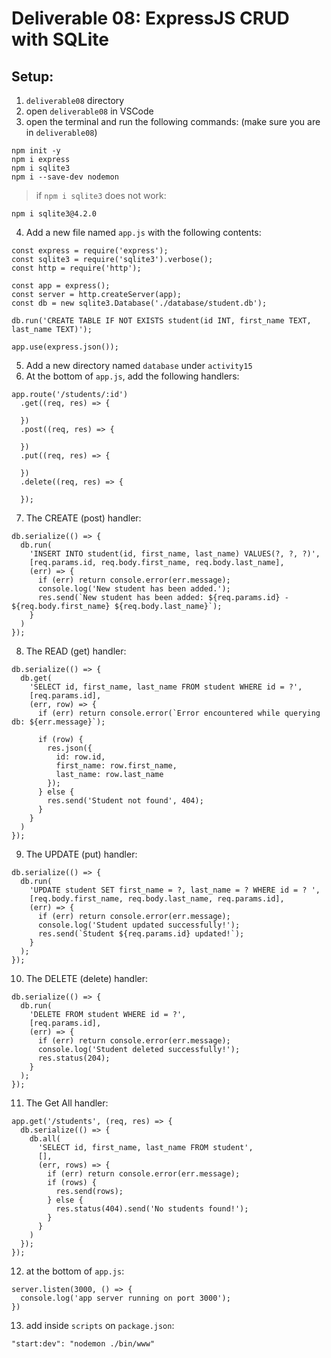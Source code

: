 # Deliverable 08: ExpressJS CRUD with SQLite

## Setup:
1. `deliverable08` directory
2. open `deliverable08` in VSCode
3. open the terminal and run the following commands: (make sure you are in `deliverable08`)

```
npm init -y
npm i express
npm i sqlite3
npm i --save-dev nodemon
```

> if `npm i sqlite3` does not work:
```
npm i sqlite3@4.2.0
```

4. Add a new file named `app.js` with the following contents:

```
const express = require('express');
const sqlite3 = require('sqlite3').verbose();
const http = require('http');

const app = express();
const server = http.createServer(app);
const db = new sqlite3.Database('./database/student.db');

db.run('CREATE TABLE IF NOT EXISTS student(id INT, first_name TEXT, last_name TEXT)');

app.use(express.json());
```

5. Add a new directory named `database` under `activity15`
6. At the bottom of `app.js`, add the following handlers:
```
app.route('/students/:id')
  .get((req, res) => {

  })
  .post((req, res) => {

  })
  .put((req, res) => {

  })
  .delete((req, res) => {

  });
```

7. The CREATE (post) handler:
```
db.serialize(() => {
  db.run(
    'INSERT INTO student(id, first_name, last_name) VALUES(?, ?, ?)',
    [req.params.id, req.body.first_name, req.body.last_name],
    (err) => {
      if (err) return console.error(err.message);
      console.log('New student has been added.');
      res.send(`New student has been added: ${req.params.id} - ${req.body.first_name} ${req.body.last_name}`);
    }
  )
});
```

8. The READ (get) handler:
```
db.serialize(() => {
  db.get(
    'SELECT id, first_name, last_name FROM student WHERE id = ?',
    [req.params.id],
    (err, row) => {
      if (err) return console.error(`Error encountered while querying db: ${err.message}`);

      if (row) {
        res.json({
          id: row.id,
          first_name: row.first_name,
          last_name: row.last_name
        });  
      } else {
        res.send('Student not found', 404);
      }
    }
  )
});
```

9. The UPDATE (put) handler:
```
db.serialize(() => {
  db.run(
    'UPDATE student SET first_name = ?, last_name = ? WHERE id = ? ',
    [req.body.first_name, req.body.last_name, req.params.id],
    (err) => {
      if (err) return console.error(err.message);
      console.log('Student updated successfully!');
      res.send(`Student ${req.params.id} updated!`);
    }
  );
});
```

10. The DELETE (delete) handler:
```
db.serialize(() => {
  db.run(
    'DELETE FROM student WHERE id = ?',
    [req.params.id],
    (err) => {
      if (err) return console.error(err.message);
      console.log('Student deleted successfully!');
      res.status(204);
    }
  );
});
```

11. The Get All handler:
```
app.get('/students', (req, res) => {
  db.serialize(() => {
    db.all(
      'SELECT id, first_name, last_name FROM student',
      [],
      (err, rows) => {
        if (err) return console.error(err.message);
        if (rows) {
          res.send(rows);
        } else {
          res.status(404).send('No students found!');
        }
      }
    )
  });
});
```

12. at the bottom of `app.js`:
```
server.listen(3000, () => {
  console.log('app server running on port 3000');
})
```

13. add inside `scripts` on `package.json`:
```
"start:dev": "nodemon ./bin/www"
```